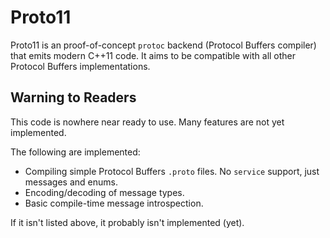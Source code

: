 # Proto11

Proto11 is an proof-of-concept `protoc` backend (Protocol Buffers compiler) that
emits modern C++11 code. It aims to be compatible with all other Protocol
Buffers implementations.

## Warning to Readers

This code is nowhere near ready to use. Many features are not yet implemented.

The following are implemented:

- Compiling simple Protocol Buffers `.proto` files. No `service` support, just
  messages and enums.
- Encoding/decoding of message types.
- Basic compile-time message introspection.

If it isn't listed above, it probably isn't implemented (yet).